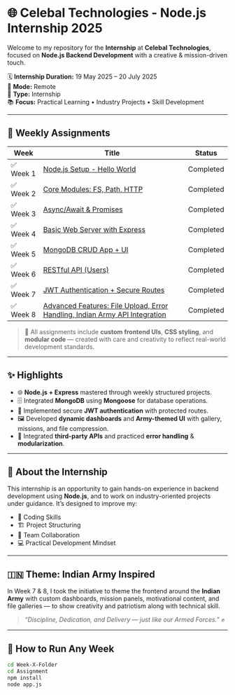 # 🌐 Celebal Technologies - Node.js Internship 2025

Welcome to my repository for the **Internship** at **Celebal Technologies**, focused on **Node.js Backend Development** with a creative & mission-driven touch.

🗓️ **Internship Duration:** 19 May 2025 – 20 July 2025  
🏢 **Mode:** Remote  
💼 **Type:** Internship  
📚 **Focus:** Practical Learning • Industry Projects • Skill Development

---

## 📁 Weekly Assignments

| Week | Title | Status |
|------|------------------------------|--------|
| ✅ Week 1 | [Node.js Setup - Hello World](./Week-1-Introduction_to_NodeJS/Assignment/app.js) | Completed |
| ✅ Week 2 | [Core Modules: FS, Path, HTTP](./Week-2-Core_Modules_and_NPM/Assignment/app.js) | Completed |
| ✅ Week 3 | [Async/Await & Promises](./Week-3-Asynchronous_Programming_in_Node.js/Assignment/app.js) | Completed |
| ✅ Week 4 | [Basic Web Server with Express](./Week-4-Introduction_to_Express.js/Assignment/app.js) | Completed |
| ✅ Week 5 | [MongoDB CRUD App + UI](./Week-5-Working_with_Databases/Assignment/server/app.js) | Completed |
| ✅ Week 6 | [RESTful API (Users)](./Week-6-RESTful_API_Development/server/app.js) | Completed |
| ✅ Week 7 | [JWT Authentication + Secure Routes](./Week-7-Authentication_and_Node.js_Security/Assignment/server/app.js) | Completed |
| ✅ Week 8 | [Advanced Features: File Upload, Error Handling, Indian Army API Integration](./Week-8-Advanced_Express.js_Features/Assignment/server/app.js) | Completed |

> 🔄 All assignments include **custom frontend UIs**, **CSS styling**, and **modular code** — created with care and creativity to reflect real-world development standards.

---

## ✨ Highlights

- 🌐 **Node.js + Express** mastered through weekly structured projects.
- 🗄️ Integrated **MongoDB** using **Mongoose** for database operations.
- 🔐 Implemented secure **JWT authentication** with protected routes.
- 🖼️ Developed **dynamic dashboards** and **Army-themed UI** with gallery, missions, and file compression.
- 📡 Integrated **third-party APIs** and practiced **error handling** & **modularization**.

---

## 📌 About the Internship

This internship is an opportunity to gain hands-on experience in backend development using **Node.js**, and to work on industry-oriented projects under guidance. It’s designed to improve my:

- 🧠 Coding Skills  
- 🏗️ Project Structuring  
- 🤝 Team Collaboration  
- 💻 Practical Development Mindset  

---

## 🇮🇳 Theme: Indian Army Inspired

In Week 7 & 8, I took the initiative to theme the frontend around the **Indian Army** with custom dashboards, mission panels, motivational content, and file galleries — to show creativity and patriotism along with technical skill.

> _“Discipline, Dedication, and Delivery — just like our Armed Forces.”_ ✊

---

## 🧩 How to Run Any Week

```bash
cd Week-X-Folder
cd Assignment
npm install
node app.js
